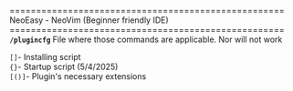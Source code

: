 ====================================================<br>
NeoEasy - NeoVim (Beginner friendly IDE)<br>
====================================================<br>
**`/plugincfg`** File where those commands are applicable. Nor will not work

`[]`- Installing script <br>
`{}`- Startup script (5/4/2025) <br>
`[()]`- Plugin's necessary extensions
